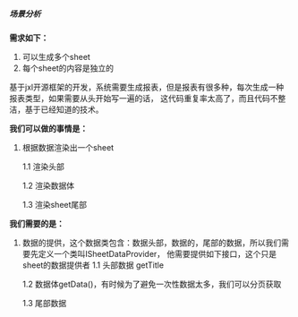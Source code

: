 ##### 场景分析
**需求如下：**
1. 可以生成多个sheet
2. 每个sheet的内容是独立的

基于jxl开源框架的开发，系统需要生成报表，但是报表有很多种，每次生成一种报表类型，如果需要从头开始写一遍的话，
这代码重复率太高了，而且代码不整洁，基于已经知道的技术。

**我们可以做的事情是：**
1. 根据数据渲染出一个sheet

    1.1  渲染头部
    
    1.2 渲染数据体
    
    1.3 渲染sheet尾部

**我们需要的是：** 
1. 数据的提供，这个数据类包含：数据头部，数据的，尾部的数据，所以我们需要先定义一个类叫ISheetDataProvider，
他需要提供如下接口，这个只是sheet的数据提供者
    1.1 头部数据 getTitle
    
    1.2 数据体getData()，有时候为了避免一次性数据太多，我们可以分页获取
    
    1.3 尾部数据